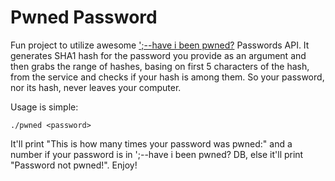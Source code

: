 # Pwned Password 

Fun project to utilize awesome [';--have i been pwned?](https://haveibeenpwned.com/Passwords) Passwords API. It generates SHA1 hash for the password you provide as an argument and then grabs the range of hashes, basing on first 5 characters of the hash, from the service and checks if your hash is among them. So your password, nor its hash, never leaves your computer.

Usage is simple:

	./pwned <password>

It'll print "This is how many times your password was pwned:" and a number if your password is in ';--have i been pwned? DB, else it'll print "Password not pwned!". Enjoy!
